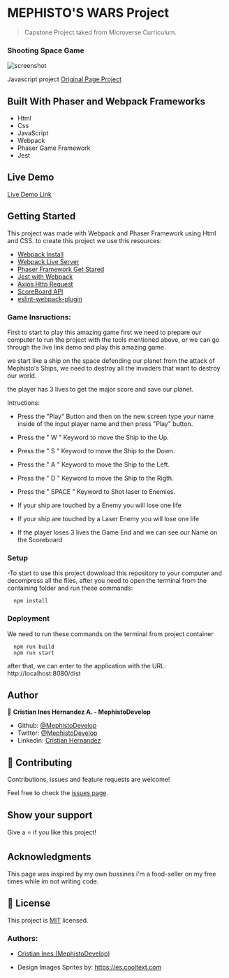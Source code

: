 # MEPHISTO'S WARS Project

> Capstone Project taked from Microverse Curriculum.

### Shooting Space Game

![screenshot]()

Javascript project [Original Page Project](https://www.notion.so/Shooter-game-203e819041c7486bb36f9e65faecba27)

## Built With Phaser and Webpack Frameworks

- Html
- Css
- JavaScript
- Webpack
- Phaser Game Framework
- Jest

## Live Demo

[Live Demo Link](https://mephistodevelop.github.io/phaser_shooting_game/)

## Getting Started

This project was made with Webpack and Phaser Framework using Html and CSS.
to create this project we use this resources:

- [Webpack Install](https://webpack.js.org/guides/installation/)
- [Webpack Live Server](https://webpack.js.org/configuration/dev-server/)
- [Phaser Framework Get Stared](https://phaser.io/phaser3/gettingstarted)
- [Jest with Webpack](https://jestjs.io/docs/en/webpack)
- [Axios Http Request](https://github.com/axios/axios)
- [ScoreBoard API](https://us-central1-js-capstone-backend.cloudfunctions.net/api/games/WNZPvrWyhiH0BNFD0WAo/scores/)
- [eslint-webpack-plugin](https://github.com/webpack-contrib/eslint-webpack-plugin/)

### Game Insructions:

First to start to play this amazing game first we need to prepare our computer to run the project with the tools mentioned above, or we can go through the live link demo and play this amazing game.

we start like a ship on the space defending our planet from the attack of Mephisto's Ships, we need to destroy all the invaders that want to destroy our world.

the player has 3 lives to get the major score and save our planet.

Intructions:

- Press the "Play" Button and then on the new screen type your name inside of the input player name and then press "Play" button.

- Press the " W " Keyword to move the Ship to the Up.
- Press the " S " Keyword to move the Ship to the Down.
- Press the " A " Keyword to move the Ship to the Left.
- Press the " D " Keyword to move the Ship to the Rigth.
- Press the " SPACE " Keyword to Shot laser to Enemies.

- If your ship are touched by a Enemy you will lose one life
- If your ship are touched by a Laser Enemy you will lose one life

- If the player loses 3 lives the Game End and we can see our Name on the Scoreboard

### Setup

-To start to use this project download this repository to your computer and decompress all the files, after you need to open the terminal from the containing folder and run these commands:

```
  npm install

```

### Deployment

We need to run these commands on the terminal from project container

```
  npm run build
  npm run start
```

after that, we can enter to the application with the URL: http://localhost:8080/dist

## Author

👤 **Cristian Ines Hernandez A. - MephistoDevelop**

- Github: [@MephistoDevelop](https://github.com/MephistoDevelop)
- Twitter: [@MephistoDevelop](https://twitter.com/MephistoDevelop)
- Linkedin: [Cristian Hernandez](https://www.linkedin.com/in/cristian-hernandez1992/)

## 🤝 Contributing

Contributions, issues and feature requests are welcome!

Feel free to check the [issues page](issues/).

## Show your support

Give a ⭐️ if you like this project!

## Acknowledgments

This page was inspired by my own bussines i'm a food-seller on my free times while im not writing code.

## 📝 License

This project is [MIT](lic.url) licensed.

### Authors:

- [Cristian Ines (MephistoDevelop)](https://github.com/MephistoDevelop)

- Design Images Sprites by: https://es.cooltext.com
